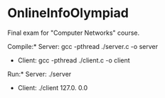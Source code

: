 # OnlineInfoOlympiad
Final exam for "Computer Networks" course.

Compile:* Server: gcc -pthread ./server.c -o server
* Client: gcc -pthread ./client.c -o client

Run:* Server: ./server
* Client: ./client 127.0. 0.0
